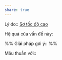 ```yaml
---
share: true
---
```

Lý do:: [Sợ tốc độ cao](../../N%E1%BB%97i%20s%E1%BB%A3/Th%E1%BB%83%20ch%E1%BA%A5t/S%E1%BB%A3%20t%E1%BB%91c%20%C4%91%E1%BB%99%20cao.md)

Hệ quả của vấn đề này:


%%
Giải pháp gợi ý:: 
%%



Mâu thuẫn với::
